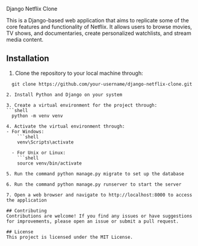 Django Netflix Clone

This is a Django-based web application that aims to replicate some of the core features and functionality of Netflix. It allows users to browse movies, TV shows, and documentaries, create personalized watchlists, and stream media content.

## Installation
1. Clone the repository to your local machine through:
 ```shell
   git clone https://github.com/your-username/django-netflix-clone.git

2. Install Python and Django on your system

3. Create a virtual environment for the project through:
 ```shell
   python -m venv venv

4. Activate the virtual environment through:
- For Windows:
     ```shell
     venv\Scripts\activate

   - For Unix or Linux:
     ```shell
     source venv/bin/activate

5. Run the command python manage.py migrate to set up the database

6. Run the command python manage.py runserver to start the server

7. Open a web browser and navigate to http://localhost:8000 to access the application

## Contributing
Contributions are welcome! If you find any issues or have suggestions for improvements, please open an issue or submit a pull request.

## License
This project is licensed under the MIT License.
